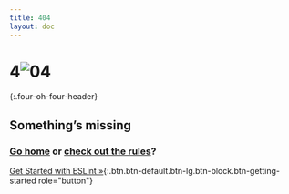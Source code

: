 ```yaml
---
title: 404
layout: doc
---
```


# 4![0](/img/logo.svg)4
{:.four-oh-four-header}
## Something’s missing
### [Go home](/) or [check out the rules](/docs/rules)?
[Get Started with ESLint »](/docs/user-guide/getting-started){:.btn.btn-default.btn-lg.btn-block.btn-getting-started role="button"}
